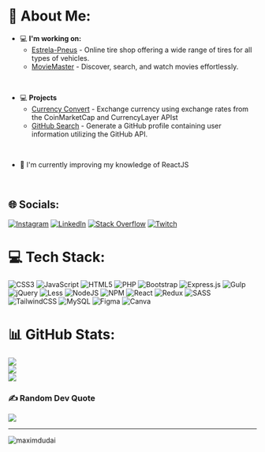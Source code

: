 # 💫 About Me:
  * 💻 **I'm working on:**
      * [Estrela-Pneus](https://github.com/maximdudai/estrela-pneus) - Online tire shop offering a wide range of tires for all types of vehicles.
      * [MovieMaster](https://github.com/maximdudai/MovieMaster) - Discover, search, and watch movies effortlessly.
<br>

  * 💻 **Projects**
      * [Currency Convert](https://github.com/maximdudai/currency-convert) - Exchange currency using exchange rates from the CoinMarketCap and CurrencyLayer APIst
      * [GitHub Search](https://github.com/maximdudai/React/tree/main/github-search) - Generate a GitHub profile containing user information utilizing the GitHub API.

<br>

  * 🌱 I'm currently improving my knowledge of ReactJS
<br>

## 🌐 Socials:
[![Instagram](https://img.shields.io/badge/Instagram-%23E4405F.svg?logo=Instagram&logoColor=white)](https://instagram.com/dudai1101) [![LinkedIn](https://img.shields.io/badge/LinkedIn-%230077B5.svg?logo=linkedin&logoColor=white)](https://linkedin.com/in/maxd-dev) [![Stack Overflow](https://img.shields.io/badge/-Stackoverflow-FE7A16?logo=stack-overflow&logoColor=white)](https://stackoverflow.com/users/21236778) [![Twitch](https://img.shields.io/badge/Twitch-%239146FF.svg?logo=Twitch&logoColor=white)](https://twitch.tv/max__dev) 

# 💻 Tech Stack:
![CSS3](https://img.shields.io/badge/css3-%231572B6.svg?style=for-the-badge&logo=css3&logoColor=white) ![JavaScript](https://img.shields.io/badge/javascript-%23323330.svg?style=for-the-badge&logo=javascript&logoColor=%23F7DF1E) ![HTML5](https://img.shields.io/badge/html5-%23E34F26.svg?style=for-the-badge&logo=html5&logoColor=white) ![PHP](https://img.shields.io/badge/php-%23777BB4.svg?style=for-the-badge&logo=php&logoColor=white) ![Bootstrap](https://img.shields.io/badge/bootstrap-%23563D7C.svg?style=for-the-badge&logo=bootstrap&logoColor=white) ![Express.js](https://img.shields.io/badge/express.js-%23404d59.svg?style=for-the-badge&logo=express&logoColor=%2361DAFB) ![Gulp](https://img.shields.io/badge/GULP-%23CF4647.svg?style=for-the-badge&logo=gulp&logoColor=white) ![jQuery](https://img.shields.io/badge/jquery-%230769AD.svg?style=for-the-badge&logo=jquery&logoColor=white) ![Less](https://img.shields.io/badge/less-2B4C80?style=for-the-badge&logo=less&logoColor=white) ![NodeJS](https://img.shields.io/badge/node.js-6DA55F?style=for-the-badge&logo=node.js&logoColor=white) ![NPM](https://img.shields.io/badge/NPM-%23000000.svg?style=for-the-badge&logo=npm&logoColor=white) ![React](https://img.shields.io/badge/react-%2320232a.svg?style=for-the-badge&logo=react&logoColor=%2361DAFB) ![Redux](https://img.shields.io/badge/redux-%23593d88.svg?style=for-the-badge&logo=redux&logoColor=white) ![SASS](https://img.shields.io/badge/SASS-hotpink.svg?style=for-the-badge&logo=SASS&logoColor=white) ![TailwindCSS](https://img.shields.io/badge/tailwindcss-%2338B2AC.svg?style=for-the-badge&logo=tailwind-css&logoColor=white) ![MySQL](https://img.shields.io/badge/mysql-%2300f.svg?style=for-the-badge&logo=mysql&logoColor=white) 	![Figma](https://img.shields.io/badge/figma-%23F24E1E.svg?style=for-the-badge&logo=figma&logoColor=white) ![Canva](https://img.shields.io/badge/Canva-%2300C4CC.svg?style=for-the-badge&logo=Canva&logoColor=white)
# 📊 GitHub Stats:
![](https://github-readme-stats.vercel.app/api?username=maximdudai&theme=dark&hide_border=false&include_all_commits=true&count_private=true)<br/>
![](https://github-readme-streak-stats.herokuapp.com/?user=maximdudai&theme=dark&hide_border=false)<br/>
![](https://github-readme-stats.vercel.app/api/top-langs/?username=maximdudai&theme=dark&hide_border=false&include_all_commits=true&count_private=true&layout=compact)

### ✍️ Random Dev Quote
![](https://quotes-github-readme.vercel.app/api?type=horizontal&theme=radical)

---
<p align="left"> <img src="https://komarev.com/ghpvc/?username=maximdudai&label=Profile%20views&color=0e75b6&style=flat" alt="maximdudai" /> </p>
